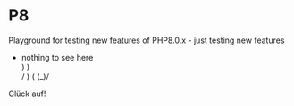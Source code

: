 # P8
Playground for testing new features of PHP8.0.x - just testing new features 
- nothing to see here   
   )
  ) \
 / ) (
 \(_)/         

 Glück auf! 
